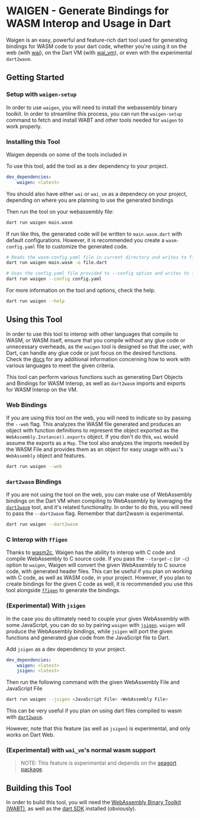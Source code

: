 # WAIGEN - Generate Bindings for WASM Interop and Usage in Dart
Waigen is an easy, powerful and feature-rich dart tool used for generating bindings for WASM code to your dart code, whether you're using it on the web (with [wai](https://pub.dev/packages/wai)), on the Dart VM (with [wai_vm](https://pub.dev/packages/wai_vm)), or even with the experimental `dart2wasm`.

## Getting Started

### Setup with `waigen-setup`
In order to use `waigen`, you will need to install the webassembly binary toolkit. In order to streamline this process, you can run the `waigen-setup` command to fetch and install WABT and other tools needed for `waigen` to work properly.

### Installing this Tool
Waigen depends on some of the tools included in 

To use this tool, add the tool as a dev dependency to your project.
```yaml
dev_dependencies:
    waigen: <latest>
```

You should also have either `wai` or `wai_vm` as a dependecy on your project, depending on where you are planning to use the generated bindings

Then run the tool on your webassembly file:
```bash
dart run waigen main.wasm
```

If run like this, the generated code will be written to `main.wasm.dart` with default configurations. However, it is recommended you create a `wasm-config.yaml` file to customize the generated code.

```bash
# Reads the wasm-config.yaml file in current directory and writes to file.dart
dart run waigen main.wasm -o file.dart 

# Uses the config.yaml file provided to --config option and writes to file provided in config
dart run waigen --config config.yaml
```

For more information on the tool and options, check the help.
```bash
dart run waigen --help
```

## Using this Tool
In order to use this tool to interop with other languages that compile to WASM, or WASM itself, ensure that you compile without any glue code or unnecessary overheads, as the `waigen` tool is designed so that the user, with Dart, can handle any glue code or just focus on the desired functions. 
Check the [docs](./docs/) for any additional information concerning how to work with various languages to meet the given criteria.

This tool can perform various functions such as generating Dart Objects and Bindings for WASM Interop, as well as `dart2wasm` imports and exports for WASM Interop on the VM.

### Web Bindings
If you are using this tool on the web, you will need to indicate so by passing the `--web` flag. 
This analyzes the WASM file generated and produces an object with function definitions to represent the object exported as the `WebAssembly.Instance().exports` object. If you don't do this, `wai` would assume the exports as a `Map`. The tool also analyzes the imports needed by the WASM File and provides them as an object for easy usage with `wai`'s `WebAssembly` object and features.

```bash
dart run waigen --web 
```

### `dart2wasm` Bindings
If you are not using the tool on the web, you can make use of WebAssembly bindings on the Dart VM when compiling to WebAssembly by leveraging the [`dart2wasm`](https://github.com/dart-lang/sdk/blob/main/pkg/dart2wasm/README.md) tool, and it's related functionality. In order to do this, you will need to pass the `--dart2wasm` flag. Remember that dart2wasm is experimental.

```bash
dart run waigen --dart2wasm
```

### C Interop with `ffigen`
Thanks to [wasm2c](https://github.com/WebAssembly/wabt), Waigen has the ability to interop with C code and compile WebAssembly to C source code. If you pass the `--target-c` (or `-c`) option to `waigen`, Waigen will convert the given WebAssembly to C source code, with generated header files. This can be useful if you plan on working with C code, as well as WASM code, in your project. However, if you plan to create bindings for the given C code as well, it is recommended you use this tool alongside [`ffigen`](https://pub.dev/packages/ffigen) to generate the bindings.

### (Experimental) With `jsigen`
In the case you do ultimately need to couple your given WebAssembly with some JavaScript, you can do so by pairing `waigen` with [`jsigen`](https://pub.dev/packages/jsigen). `waigen` will produce the WebAssembly bindings, while `jsigen` will port the given functions and generated glue code from the JavaScript file to Dart.

Add `jsigen` as a dev dependency to your project.
```yaml
dev_dependencies:
    waigen: <latest>
    jsigen: <latest>
```

Then run the following command with the given WebAssembly File and JavaScript File
```bash
dart run waigen --jsigen <JavaScript File> <WebAssembly File> 
```

This can be very useful if you plan on using dart files compiled to wasm with [`dart2wasm`](https://github.com/dart-lang/sdk/blob/main/pkg/dart2wasm/README.md). 

However, note that this feature (as well as `jsigen`) is experimental, and only works on Dart Web.

### (Experimental) with `wai_vm`'s normal wasm support
> NOTE: This feature is experimental and depends on the [seagort package](https://pub.dev/packages/seagort).

## Building this Tool
In order to build this tool, you will need the [WebAssembly Binary Toolkit (WABT)](https://github.com/WebAssembly/wabt), as well as the [dart SDK](https://github.com/dart-lang/sdk) installed (obviously).
